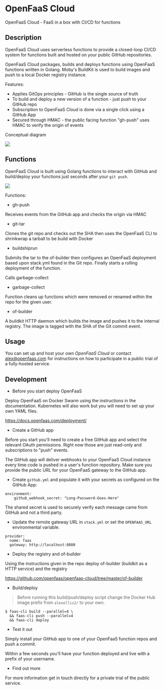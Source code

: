 OpenFaaS Cloud
==============

OpenFaaS Cloud - FaaS in a box with CI/CD for functions

## Description

OpenFaaS Cloud uses serverless functions to provide a closed-loop CI/CD system for functions built and hosted on your public GitHub repositories.

OpenFaaS Cloud packages, builds and deploys functions using OpenFaaS functions written in Golang. Moby's BuildKit is used to build images and push to a local Docker registry instance.

Features:

* Applies GitOps principles - GitHub is the single source of truth
* To build and deploy a new version of a function - just push to your GitHub repo
* Subscription to OpenFaaS Cloud is done via a single click using a GitHub App
* Secured through HMAC - the public facing function "gh-push" uses HMAC to verify the origin of events

Conceptual diagram

![](https://pbs.twimg.com/media/DZ7SX6gX4AA5dS7.jpg:large)

## Functions

OpenFaaS Cloud is built using Golang functions to interact with GitHub and build/deploy your functions just seconds after your `git push`.

![](https://pbs.twimg.com/media/DZiif9QXcAEd8If.jpg:large)

Functions:

* gh-push

Receives events from the GitHub app and checks the origin via HMAC

* git-tar

Clones the git repo and checks out the SHA then uses the OpenFaaS CLI to shrinkwrap a tarball to be build with Docker

* buildshiprun

Submits the tar to the of-builder then configures an OpenFaaS deployment based upon stack.yml found in the Git repo. Finally starts a rolling deployment of the function.

Calls garbage-collect

* garbage-collect

Function cleans up functions which were removed or renamed within the repo for the given user.

* of-builder

A buildkit HTTP daemon which builds the image and pushes it to the internal registry. The image is tagged with the SHA of the Git commit event.

## Usage

You can set up and host your own *OpenFaaS Cloud* or contact alex@openfaas.com for instructions on how to participate in a public trial of a fully-hosted service.

## Development

* Before you start deploy OpenFaaS

Deploy OpenFaaS on Docker Swarm using the instructions in the documentation. Kubernetes will also work but you will need to set up your own YAML files.

https://docs.openfaas.com/deployment/

* Create a GitHub app

Before you start you'll need to create a free GitHub app and select the relevant OAuth permissions. Right now those are just read-only and subscriptions to "push" events.

The GitHub app will deliver webhooks to your OpenFaaS Cloud instance every time code is pushed in a user's function repository. Make sure you provide the public URL for your OpenFaaS gateway to the GitHub app.

* Create `github.yml` and populate it with your secrets as configured on the GitHub App:

```
environment:
    github_webhook_secret: "Long-Password-Goes-Here"
```

The shared secret is used to securely verify each message came from GitHub and not a third party.

* Update the remote gateway URL in `stack.yml` or set the `OPENFAAS_URL` environmental variable.

```
provider:
  name: faas
  gateway: http://localhost:8080

```

* Deploy the registry and of-builder

Using the instructions given in the repo deploy of-builder (buildkit as a HTTP service) and the registry

https://github.com/openfaas/openfaas-cloud/tree/master/of-builder

* Build/deploy

> Before running this build/push/deploy script change the Docker Hub image prefix from `alexellis2/` to your own.

```
$ faas-cli build --parallel=4 \
  && faas-cli push --parallel=4
  && faas-cli deploy
```

* Test it out

Simply install your GitHub app to one of your OpenFaaS function repos and push a commit.

Within a few seconds you'll have your function deployed and live with a prefix of your username.

* Find out more

For more information get in touch directly for a private trial of the public service.
